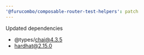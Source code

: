 ```yaml
---
'@furucombo/composable-router-test-helpers': patch
---
```


Updated dependencies
- @types/chai@4.3.5
- hardhat@2.15.0
